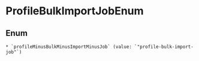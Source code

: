 
# ProfileBulkImportJobEnum

## Enum


    * `profileMinusBulkMinusImportMinusJob` (value: `"profile-bulk-import-job"`)



